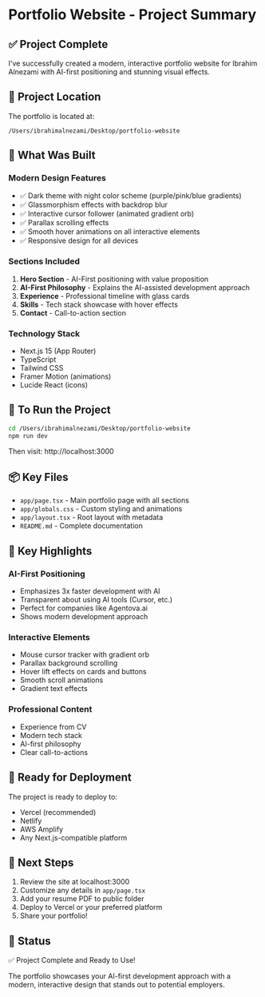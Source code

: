 # Portfolio Website - Project Summary

## ✅ Project Complete

I've successfully created a modern, interactive portfolio website for Ibrahim Alnezami with AI-first positioning and stunning visual effects.

## 📍 Project Location

The portfolio is located at:
```
/Users/ibrahimalnezami/Desktop/portfolio-website
```

## 🎨 What Was Built

### Modern Design Features
- ✅ Dark theme with night color scheme (purple/pink/blue gradients)
- ✅ Glassmorphism effects with backdrop blur
- ✅ Interactive cursor follower (animated gradient orb)
- ✅ Parallax scrolling effects
- ✅ Smooth hover animations on all interactive elements
- ✅ Responsive design for all devices

### Sections Included
1. **Hero Section** - AI-First positioning with value proposition
2. **AI-First Philosophy** - Explains the AI-assisted development approach
3. **Experience** - Professional timeline with glass cards
4. **Skills** - Tech stack showcase with hover effects
5. **Contact** - Call-to-action section

### Technology Stack
- Next.js 15 (App Router)
- TypeScript
- Tailwind CSS
- Framer Motion (animations)
- Lucide React (icons)

## 🚀 To Run the Project

```bash
cd /Users/ibrahimalnezami/Desktop/portfolio-website
npm run dev
```

Then visit: http://localhost:3000

## 📦 Key Files

- `app/page.tsx` - Main portfolio page with all sections
- `app/globals.css` - Custom styling and animations
- `app/layout.tsx` - Root layout with metadata
- `README.md` - Complete documentation

## 🎯 Key Highlights

### AI-First Positioning
- Emphasizes 3x faster development with AI
- Transparent about using AI tools (Cursor, etc.)
- Perfect for companies like Agentova.ai
- Shows modern development approach

### Interactive Elements
- Mouse cursor tracker with gradient orb
- Parallax background scrolling
- Hover lift effects on cards and buttons
- Smooth scroll animations
- Gradient text effects

### Professional Content
- Experience from CV
- Modern tech stack
- AI-first philosophy
- Clear call-to-actions

## 🚀 Ready for Deployment

The project is ready to deploy to:
- Vercel (recommended)
- Netlify
- AWS Amplify
- Any Next.js-compatible platform

## 📝 Next Steps

1. Review the site at localhost:3000
2. Customize any details in `app/page.tsx`
3. Add your resume PDF to public folder
4. Deploy to Vercel or your preferred platform
5. Share your portfolio!

## 🎉 Status

✅ Project Complete and Ready to Use!

The portfolio showcases your AI-first development approach with a modern, interactive design that stands out to potential employers.
